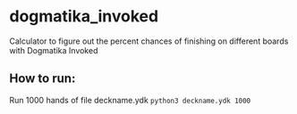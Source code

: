 # dogmatika_invoked
Calculator to figure out the percent chances of finishing on different boards with Dogmatika Invoked

## How to run:
Run 1000 hands of file deckname.ydk
```python3 deckname.ydk 1000```
